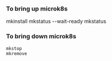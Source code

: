 
### To bring up microk8s

mkinstall
mkstatus --wait-ready
mkstatus

### To bring down microk8s

```
mkstop
mkremove
```
